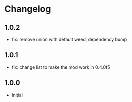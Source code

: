 # Changelog

## 1.0.2
- fix: remove union with default weed, dependency bump
## 1.0.1
- fix: change list to make the mod work in 0.4.0f5
## 1.0.0
- initial
